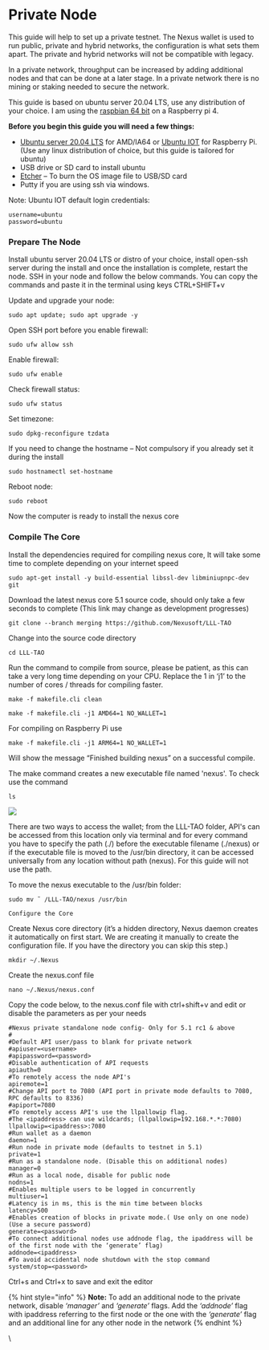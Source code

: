 # Private Node



This guide will help to set up a private testnet. The Nexus wallet is used to run public, private and hybrid networks, the configuration is what sets them apart. The private and hybrid networks will not be compatible with legacy.

In a private network, throughput can be increased by adding additional nodes and that can be done at a later stage. In a private network there is no mining or staking needed to secure the network.

This guide is based on ubuntu server 20.04 LTS, use any distribution of your choice. I am using the [raspbian 64 bit](https://downloads.raspberrypi.org/raspios\_lite\_arm64/images/) on a Raspberry pi 4.

**Before you begin this guide you will need a few things:**

* [Ubuntu server 20.04 LTS](https://ubuntu.com/download/server) for AMD/IA64 or [Ubuntu IOT](https://ubuntu.com/download/iot) for Raspberry Pi. (Use any linux distribution of choice, but this guide is tailored for ubuntu)
* USB drive or SD card to install ubuntu
* [Etcher](https://www.balena.io/etcher/) – To burn the OS image file to USB/SD card
* Putty if you are using ssh via windows.

Note: Ubuntu IOT default login credentials:

`username=ubuntu`\
`password=ubuntu`

### Prepare The Node

Install ubuntu server 20.04 LTS or distro of your choice, install open-ssh server during the install and once the installation is complete, restart the node. SSH in your node and follow the below commands. You can copy the commands and paste it in the terminal using keys CTRL+SHIFT+v

Update and upgrade your node:

```
sudo apt update; sudo apt upgrade -y
```

Open SSH port before you enable firewall:

```
sudo ufw allow ssh
```

Enable firewall:

```
sudo ufw enable
```

Check firewall status:

```
sudo ufw status
```

Set timezone:

```
sudo dpkg-reconfigure tzdata
```

If you need to change the hostname – Not compulsory if you already set it during the install

```
sudo hostnamectl set-hostname
```

Reboot node:

```
sudo reboot
```

Now the computer is ready to install the nexus core

### Compile The Core

Install the dependencies required for compiling nexus core, It will take some time to complete depending on your internet speed

```
sudo apt-get install -y build-essential libssl-dev libminiupnpc-dev git
```

Download the latest nexus core 5.1 source code, should only take a few seconds to complete (This link may change as development progresses)

```
git clone --branch merging https://github.com/Nexusoft/LLL-TAO
```

Change into the source code directory

```
cd LLL-TAO
```

Run the command to compile from source, please be patient, as this can take a very long time depending on your CPU. Replace the 1 in ‘j1’ to the number of cores / threads for compiling faster.

```
make -f makefile.cli clean
```

```
make -f makefile.cli -j1 AMD64=1 NO_WALLET=1
```

For compiling on Raspberry Pi use

```
make -f makefile.cli -j1 ARM64=1 NO_WALLET=1
```

Will show the message “Finished building nexus” on a successful compile.

The make command creates a new executable file named 'nexus'. To check use the command

```
ls
```

![](https://nexus.io/ResourceHub/images/5.1\_testnet/testnet1.png)

There are two ways to access the wallet; from the LLL-TAO folder, API's can be accessed from this location only via terminal and for every command you have to specify the path (./) before the executable filename (./nexus) or if the executable file is moved to the /usr/bin directory, it can be accessed universally from any location without path (nexus). For this guide will not use the path.

To move the nexus executable to the /usr/bin folder:

`sudo mv ˜ /LLL-TAO/nexus /usr/bin`

`Configure the Core`

Create Nexus core directory (it’s a hidden directory, Nexus daemon creates it automatically on first start. We are creating it manually to create the configuration file. If you have the directory you can skip this step.)

`mkdir ~/.Nexus`

Create the nexus.conf file

`nano ~/.Nexus/nexus.conf`

Copy the code below, to the nexus.conf file with ctrl+shift+v and edit or disable the parameters as per your needs

```
#Nexus private standalone node config- Only for 5.1 rc1 & above
#
#Default API user/pass to blank for private network
#apiuser=<username>
#apipassword=<password>
#Disable authentication of API requests
apiauth=0
#To remotely access the node API's
apiremote=1
#Change API port to 7080 (API port in private mode defaults to 7080, RPC defaults to 8336)
#apiport=7080
#To remotely access API's use the llpallowip flag.
#The <ipaddress> can use wildcards; (llpallowip=192.168.*.*:7080)
llpallowip=<ipaddress>:7080
#Run wallet as a daemon
daemon=1
#Run node in private mode (defaults to testnet in 5.1)
private=1
#Run as a standalone node. (Disable this on additional nodes)
manager=0
#Run as a local node, disable for public node
nodns=1
#Enables multiple users to be logged in concurrently
multiuser=1
#Latency is in ms, this is the min time between blocks
latency=500
#Enables creation of blocks in private mode.( Use only on one node) (Use a secure password)
generate=<password>
#To connect additional nodes use addnode flag, the ipaddress will be of the first node with the ‘generate’ flag)
addnode=<ipaddress>
#To avoid accidental node shutdown with the stop command
system/stop=<password>
```

Ctrl+s and Ctrl+x to save and exit the editor

{% hint style="info" %}
**Note:** To add an additional node to the private network, disable _‘manager’_ and _‘generate’_ flags. Add the _‘addnode’_ flag with ipaddress referring to the first node or the one with the _‘generate’_ flag and an additional line for any other node in the network
{% endhint %}

\
